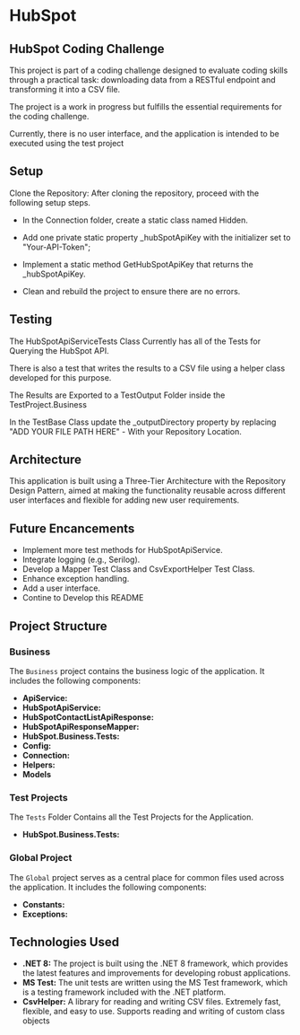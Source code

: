# HubSpot
## HubSpot Coding Challenge 

This project is part of a coding challenge designed to evaluate coding skills through a practical task: downloading data from a RESTful endpoint and transforming it into a CSV file. 

The project is a work in progress but fulfills the essential requirements for the coding challenge. 

Currently, there is no user interface, and the application is intended to be executed using the test project

## Setup
Clone the Repository: After cloning the repository, proceed with the following setup steps.

- In the Connection folder, create a static class named Hidden.

- Add one private static property _hubSpotApiKey with the initializer set to "Your-API-Token";

- Implement a static method GetHubSpotApiKey that returns the _hubSpotApiKey.

- Clean and rebuild the project to ensure there are no errors.

## Testing
The HubSpotApiServiceTests Class Currently has all of the Tests for Querying the HubSpot API. 

There is also a test that writes the results to a CSV file using a helper class developed for this purpose.

The Results are Exported to a TestOutput Folder inside the TestProject.Business

In the TestBase Class update the _outputDirectory property by replacing "ADD YOUR FILE PATH HERE" - With your Repository Location.

## Architecture
This application is built using a Three-Tier Architecture with the Repository Design Pattern, aimed at making the functionality reusable across different user interfaces and flexible for adding new user requirements.

## Future Encancements
- Implement more test methods for HubSpotApiService.
- Integrate logging (e.g., Serilog).
- Develop a Mapper Test Class and CsvExportHelper Test Class.
- Enhance exception handling.
- Add a user interface.
- Contine to Develop this README

## Project Structure
### Business
The `Business` project contains the business logic of the application. It includes the following components:
- **ApiService:**
- **HubSpotApiService:**
- **HubSpotContactListApiResponse:**
- **HubSpotApiResponseMapper:**
- **HubSpot.Business.Tests:**
- **Config:**
- **Connection:**
- **Helpers:**
- **Models**
  
### Test Projects
The `Tests` Folder Contains all the Test Projects for the Application.
- **HubSpot.Business.Tests:**

### Global Project
The `Global` project serves as a central place for common files used across the application. It includes the following components:
- **Constants:**
- **Exceptions:**

## Technologies Used
- **.NET 8:** The project is built using the .NET 8 framework, which provides the latest features and improvements for developing robust applications.
- **MS Test:** The unit tests are written using the MS Test framework, which is a testing framework included with the .NET platform.
- **CsvHelper:** A library for reading and writing CSV files. Extremely fast, flexible, and easy to use. Supports reading and writing of custom class objects
